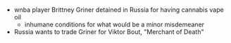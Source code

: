 # 

- wnba player Brittney Griner detained in Russia for having cannabis vape oil
  - inhumane conditions for what would be a minor misdemeaner
- Russia wants to trade Griner for Viktor Bout, "Merchant of Death"
